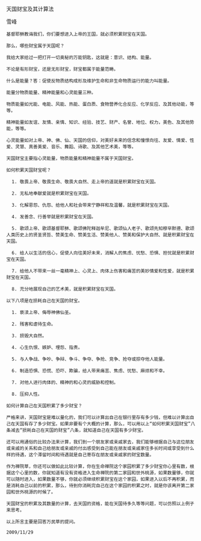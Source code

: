 天国财宝及其计算法

雪峰


    基督耶稣教诲我们，你们要想进入上帝的王国，就必须积累财宝在天国。

    那么，哪些财宝属于天国呢？

    我给大家给过一把打开一切奥秘的万能钥匙，这就是：意识、结构、能量。

    不论是有形财宝，还是无形财宝，财宝都属于能量范畴。

    什么是能量？答：促使反物质结构成形及维护生命和非生命物质运行的能力叫能量。

    能量分物质能量、精神能量和心灵能量三种。

    物质能量如光能、电能、风能、热能、蛋白质、食物营养化合反应、化学反应、及其他动能，等等。

    精神能量如友谊、友情、亲情、知识、经验、技艺、财产、名誉、地位、权力，美色、及其他势能，等等。

    心灵能量如对上帝、神、佛、仙、天国的信仰，对美好未来的信念和憧憬向往、友爱、情爱、性爱、灵慧、真善美爱、音乐、舞蹈、诗歌、及其他艺术美，等等。

    天国财宝主要指心灵能量，物质能量和精神能量不属于天国财宝。

    如何积累天国财宝呢？

      1. 敬畏上帝、敬畏生命、敬畏大自然、走上帝的道就是积累财宝在天国。

      2. 无私地奉献爱就是积累财宝在天国。

      3. 化解恩怨、仇怨、给他人和社会带来宁静祥和及温馨，就是积累财宝在天国。

      4. 发善念、行善举就是积累财宝在天国。

      5. 歌颂上帝、歌颂基督耶稣、歌颂佛陀释迦牟尼、歌颂仙人老子、歌颂先知穆罕默德、歌颂人类历史上的贤圣贤哲、赞美生命、赞美生活、赞美他人、赞美和保护大自然、就是积累财宝在天国。

      6. 给人以生活的信心，促使人向往美好未来，消解人的焦虑、忧愁、恐惧、担忧就是积累财宝在天国。

      7. 给他人不带来一丝一毫精神上、心灵上、肉体上伤害和痛苦的美妙情爱和性爱，就是积累财宝在天国。

      8. 充分地展现自己的艺术美，就是积累财宝在天国。

    以下八项是在损耗自己在天国的财宝。

      1. 亵渎上帝、侮辱神佛仙圣。

      2. 残害和虐待生命。

      3. 损毁大自然。

      4. 心生仇恨、嫉妒、埋怨、指责。

      5. 与人争战、争吵、争辩、争斗、争夺、争抢、竞争、抢夺或掠夺他人能量。

      6. 制造恐惧、恐慌、恐吓、欺骗，给人带来痛苦、焦虑、忧愁、麻烦和不幸。

      7. 对他人进行肉体的、精神的和心灵的威胁和控制。

      8. 压抑人性。

    如何计算自己在天国积累了多少财宝？

    严格来讲，天国财宝是难以量化的，我们可以计算出自己在银行里存有多少钱，但难以计算出自己在天国有存了多少财宝。如果非要有个大概的计算，那么，可以用以上“如何积累天国财宝”八条减去“损耗自己在天国的财宝”八条，就知道自己在天国有多少财宝。

    还可以用通俗的比较办法来计算，我们到一个朋友家或亲戚家去，我们能够根据自己与这位朋友或亲戚的关系和自己给朋友或亲戚的付出感受到自己能在朋友或亲戚家住多长时间或享受到什么样的待遇，这个滞留时间和待遇就是自己寄存在朋友或亲戚家的财宝数量。

    作为禅院草，你还可以做如此比较计算，你在生命禅院这个家园积累了多少财宝你心里有数，根据这个心里的数，你就知道有没有资格进入生命禅院的第二家园和世外桃源，如果数量够，你就可以随时进入，如果数量不够，你就必须继续积累财宝在这个家园，如果进入以后不再积累，而是消耗自己以前的积累，那么，待到你消耗完自己在这个家园的积累之时，就是你该离开第二家园和世外桃源的时候了。

    天国财宝的积累及其数量的计算，去天国的资格，能在天国待多久等等问题，可以仿照以上例子来思考。

    以上所言主要是回答万民草的提问。

    2009/11/29



